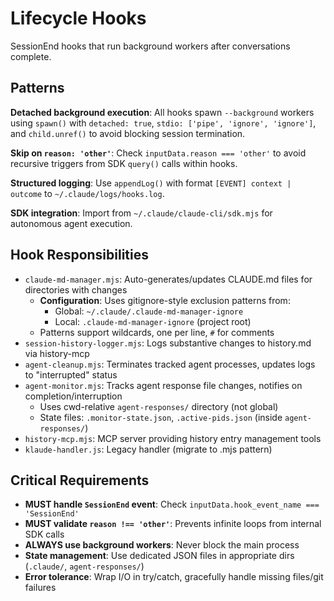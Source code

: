 # Lifecycle Hooks

SessionEnd hooks that run background workers after conversations complete.

## Patterns

**Detached background execution**: All hooks spawn `--background` workers using `spawn()` with `detached: true`, `stdio: ['pipe', 'ignore', 'ignore']`, and `child.unref()` to avoid blocking session termination.

**Skip on `reason: 'other'`**: Check `inputData.reason === 'other'` to avoid recursive triggers from SDK `query()` calls within hooks.

**Structured logging**: Use `appendLog()` with format `[EVENT] context | outcome` to `~/.claude/logs/hooks.log`.

**SDK integration**: Import from `~/.claude/claude-cli/sdk.mjs` for autonomous agent execution.

## Hook Responsibilities

- `claude-md-manager.mjs`: Auto-generates/updates CLAUDE.md files for directories with changes
  - **Configuration**: Uses gitignore-style exclusion patterns from:
    - Global: `~/.claude/.claude-md-manager-ignore`
    - Local: `.claude-md-manager-ignore` (project root)
  - Patterns support wildcards, one per line, `#` for comments
- `session-history-logger.mjs`: Logs substantive changes to history.md via history-mcp
- `agent-cleanup.mjs`: Terminates tracked agent processes, updates logs to "interrupted" status
- `agent-monitor.mjs`: Tracks agent response file changes, notifies on completion/interruption
  - Uses cwd-relative `agent-responses/` directory (not global)
  - State files: `.monitor-state.json`, `.active-pids.json` (inside `agent-responses/`)
- `history-mcp.mjs`: MCP server providing history entry management tools
- `klaude-handler.js`: Legacy handler (migrate to .mjs pattern)

## Critical Requirements

- **MUST handle `SessionEnd` event**: Check `inputData.hook_event_name === 'SessionEnd'`
- **MUST validate `reason !== 'other'`**: Prevents infinite loops from internal SDK calls
- **ALWAYS use background workers**: Never block the main process
- **State management**: Use dedicated JSON files in appropriate dirs (`.claude/`, `agent-responses/`)
- **Error tolerance**: Wrap I/O in try/catch, gracefully handle missing files/git failures
